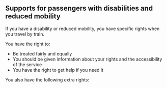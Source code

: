##  Supports for passengers with disabilities and reduced mobility

If you have a disability or reduced mobility, you have specific rights when
you travel by train.

You have the right to:

  * Be treated fairly and equally 
  * You should be given information about your rights and the accessibility of the service 
  * You have the right to get help if you need it 

You also have the following extra rights:
